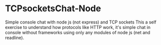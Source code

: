 # TCPsocketsChat-Node
Simple console chat with node js (not express) and TCP sockets
This a self exercise to understand how protocols like HTTP work, it's simple chat in console without frameworks using only any modules of node js (net and readline).

